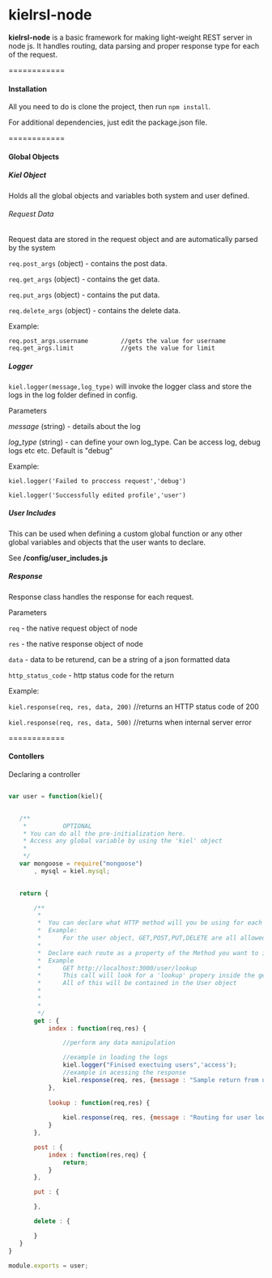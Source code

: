 kielrsl-node
============

**kielrsl-node** is a basic framework for making light-weight REST server in node js. It handles routing, data parsing and proper response type for each of the request.

============

#### Installation

All you need to do is clone the project, then run `npm install`.

For additional dependencies, just edit the package.json file.

============

#### Global Objects

##### Kiel Object

Holds all the global objects and variables both system and user defined.

###### Request Data
Request data are stored in the request object and are automatically parsed by the system

`req.post_args`	(object)	- contains the post data.

`req.get_args`	(object)	- contains the get data.

`req.put_args`	(object)	- contains the put data.

`req.delete_args` (object)	- contains the delete data.

Example:

`req.post_args.username 		//gets the value for username`
`req.get_args.limit 			//gets the value for limit`

##### Logger
`kiel.logger(message,log_type)` will invoke the logger class and store the logs in the log folder defined in config.

Parameters

*message* (string) - details about the log

*log_type* (string)	- can define your own log_type. Can be access log, debug logs etc etc. Default is "debug"

Example:

`kiel.logger('Failed to proccess request','debug')`

`kiel.logger('Successfully edited profile','user')`

##### User Includes
This can be used when defining a custom global function or any other global variables and objects that the user wants to declare.

See **/config/user_includes.js**

##### Response
Response class handles the response for each request.

Parameters

`req`	- the native request object of node

`res`	- the native response object of node

`data`	- data to be returend, can be a string of a json formatted data

`http_status_code`	- http status code for the return

Example:

`kiel.response(req, res, data, 200)`	//returns an HTTP status code of 200

`kiel.response(req, res, data, 500)`	//returns when internal server error


============

#### Contollers

Declaring a controller 

 ```javascript

 var user = function(kiel){
 	

 	/**
 	 *			OPTIONAL
 	 * You can do all the pre-initialization here.
 	 * Access any global variable by using the 'kiel' object
 	 *
 	 */
	var mongoose = require("mongoose")
		, mysql = kiel.mysql;

	
	return {

		/**
		 *
		 *	You can declare what HTTP method will you be using for each object.
		 *	Example:
		 *		For the user object, GET,POST,PUT,DELETE are all allowed.
		 *		
		 *	Declare each route as a property of the Method you want to include it with
		 *	Example
		 *		GET http://localhost:3000/user/lookup
		 *		This call will look for a 'lookup' propery inside the get object.
		 *		All of this will be contained in the User object
		 *		
		 *			
		 *		
		 */
		get : {
			index : function(req,res) {

				//perform any data manipulation

				//example in loading the logs
				kiel.logger("Finised exectuing users",'access');
				//example in acessing the response
				kiel.response(req, res, {message : "Sample return from users"}, 200);
			},
			
			lookup : function(req,res) {
				
				kiel.response(req, res, {message : "Routing for user lookup"}, 200);
			}
		},

		post : {
			index : function(res,req) {
				return;
			}
		}, 

		put : {

		},

		delete : {

		}
	}
}

module.exports = user;
